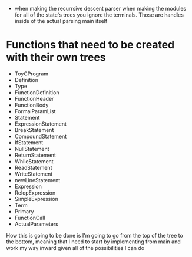 

+ when making the recurrsive descent parser when making the modules for all of the state's trees you ignore the terminals. Those are handles inside of the actual parsing main itself


# Functions that need to be created with their own trees

+ ToyCProgram 
+ Definition 
+ Type
+ FunctionDefinition 
+ FunctionHeader
+ FunctionBody 
+ FormalParamList
+ Statement
+ ExpressionStatement
+ BreakStatement
+ CompoundStatement
+ IfStatement
+ NullStatement
+ ReturnStatement
+ WhileStatement
+ ReadStatement
+ WriteStatement
+ newLineStatement
+ Expression
+ RelopExpression
+ SimpleExpression
+ Term
+ Primary
+ FunctionCall
+ ActualParameters

How this is going to be done is I'm going to go from the top of the tree to the bottom, meaning that I need to start by implementing from main and work my way inward given all of the possibilities I can do



    
